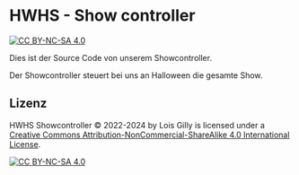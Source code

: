 # HWHS - Show controller
[![CC BY-NC-SA 4.0][cc-by-nc-sa-shield]][cc-by-nc-sa]

Dies ist der Source Code von unserem Showcontroller.

Der Showcontroller steuert bei uns an Halloween die gesamte Show.


## Lizenz

HWHS Showcontroller © 2022-2024 by Lois Gilly is licensed under a
[Creative Commons Attribution-NonCommercial-ShareAlike 4.0 International License][cc-by-nc-sa].

[![CC BY-NC-SA 4.0][cc-by-nc-sa-image]][cc-by-nc-sa]

[cc-by-nc-sa]: http://creativecommons.org/licenses/by-nc-sa/4.0/
[cc-by-nc-sa-image]: https://licensebuttons.net/l/by-nc-sa/4.0/88x31.png
[cc-by-nc-sa-shield]: https://img.shields.io/badge/License-CC%20BY--NC--SA%204.0-lightgrey.svg
